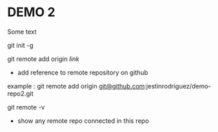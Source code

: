 # DEMO 2

Some text

git init -g

git remote add origin *link*
 - add reference to remote repository on github

example :
git remote add origin git@github.com:jestinrodriguez/demo-repo2.git

git remote -v 
 - show any remote repo connected in this repo